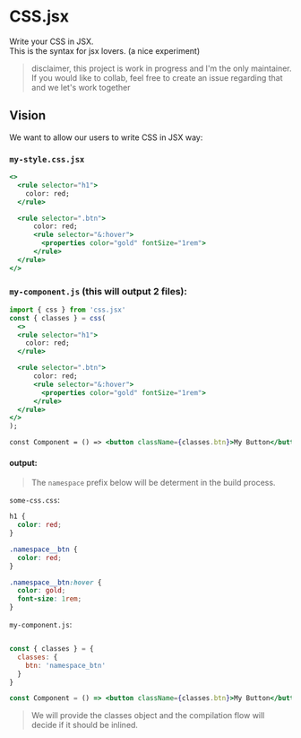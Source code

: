 # CSS.jsx

Write your CSS in JSX.\
This is the syntax for jsx lovers. (a nice experiment)

> disclaimer, this project is work in progress and I'm the only maintainer. If you would like to collab, feel free to create an issue regarding that and we let's work together

## Vision

We want to allow our users to write CSS in JSX way:

### `my-style.css.jsx`

```jsx
<>
  <rule selector="h1">
    color: red;
  </rule>

  <rule selector=".btn">
      color: red;
      <rule selector="&:hover">
        <properties color="gold" fontSize="1rem">
      </rule>
  </rule>
</>
```


### `my-component.js` (this will output 2 files):
```jsx
import { css } from 'css.jsx'
const { classes } = css(
  <>
  <rule selector="h1">
    color: red;
  </rule>

  <rule selector=".btn">
      color: red;
      <rule selector="&:hover">
        <properties color="gold" fontSize="1rem">
      </rule>
  </rule>
</>
);

const Component = () => <button className={classes.btn}>My Button</button>
```

#### output:
 
> The `namespace` prefix below will be determent in the build process.

`some-css.css`:
```css
h1 {
  color: red;
}

.namespace__btn {
  color: red;
}

.namespace__btn:hover {
  color: gold;
  font-size: 1rem;
}
```

`my-component.js`:
```jsx

const { classes } = {
  classes: {
    btn: 'namespace_btn'
  }
}

const Component = () => <button className={classes.btn}>My Button</button>
```

> We will provide the classes object and the compilation flow will decide if it should be inlined.

